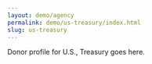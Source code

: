 ```yaml
---
layout: demo/agency
permalink: demo/us-treasury/index.html
slug: us-treasury
---
```


Donor profile for U.S., Treasury goes here.
